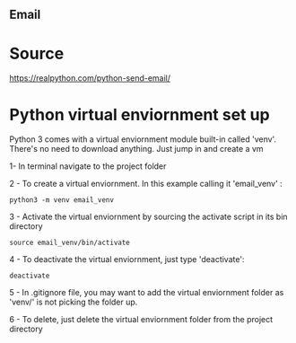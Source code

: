 ## Email

# Source

https://realpython.com/python-send-email/

# Python virtual enviornment set up

Python 3 comes with a virtual enviornment module built-in called 'venv'. There's no need to download anything. Just jump in and create a vm

1- In terminal navigate to the project folder

2 - To create a virtual enviornment. In this example calling it 'email_venv' :

    python3 -m venv email_venv

3 - Activate the virtual enviornment by sourcing the activate script in its bin directory

    source email_venv/bin/activate

4 - To deactivate the virtual enviornment, just type 'deactivate':

    deactivate

5 - In .gitignore file, you may want to add the virtual enviornment folder as 'venv/' is not picking the folder up.

6 - To delete, just delete the virtual enviornment folder from the project directory
